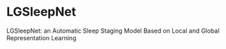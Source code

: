 # LGSleepNet
 LGSleepNet: an Automatic Sleep Staging Model Based on Local and Global Representation Learning
